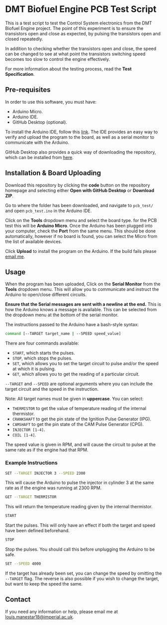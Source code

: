 # DMT Biofuel Engine PCB Test Script

This is a test script to test the Control System electronics from the DMT Biofuel Engine project. The point of this experiment is to ensure the transistors open and close as expected, by pulsing the transistors open and closed repeatedly. 

In addition to checking whether the transistors open and close, the speed can be changed to see at what point the transistors switching speed becomes too slow to control the engine effectively.

For more information about the testing process, read the __Test Specification__.

## Pre-requisites

In order to use this software, you must have:

- Arduino Micro.
- Arduino IDE.
- GitHub Desktop (optional).

To install the Arduino IDE, follow this [link](https://www.arduino.cc/en/software). The IDE provides an easy way to verify and upload the program to the board, as well as a serial monitor to communicate with the Arduino. 

GitHub Desktop also provides a quick way of downloading the repository, which can be installed from [here](https://desktop.github.com/).

## Installation & Board Uploading

Download this repository by clicking the __code__ button on the repository homepage and selecting either __Open with GitHub Desktop__ or __Download ZIP__.

Go to where the folder has been downloaded, and navigate to `pcb_test/` and open `pcb_test.ino` in the Arduino IDE.

Click on the __Tools__ dropdown menu and select the board type. for the PCB test this will be __Arduino Micro__. Once the Arduino has been plugged into your computer, check the __Port__ from the same menu. This should be done automatically, however if no board is found, you can select the Micro from the list of available devices.

Click __Upload__ to install the program on the Arduino. If the build fails please [email me](mailto:louis.manestar18@imperial.ac.uk).


## Usage

When the program has been uploaded, Click on the __Serial Monitor__ from the __Tools__ dropdown menu. This will allow you to communicate and instruct the Arduino to open/close different circuits.

__Ensure that the Serial messages are sent with a newline at the end.__ This is how the Arduino knows a message is available. This can be selected from the dropdown menu at the bottom of the serial monitor.

The instructions passed to the Arduino have a bash-style syntax:

```bash
command [--TARGET target_name | --SPEED speed_value]
```

There are four commands available:

- `START`, which starts the pulses.
- `STOP`, which stops the pulses.
- `SET`, which allows you to set the target circuit to pulse and/or the speed at which it is pulsing.
- `GET`, which allows you to get the reading of a particular circuit.

`--TARGET` and `--SPEED` are optional arguments where you can include the target circuit and the speed in the instruction. 

Note: All target names must be given in __uppercase__. You can select:

- `THERMISTOR` to get the value of temperature reading of the internal thermistor.
- `CRANKSHAFT` to get the pin state of the Ignition Pulse Generator (IPG).
- `CAMSHAFT` to get the pin state of the CAM Pulse Generator (CPG).
- `INJECTOR [1-4]`.
- `COIL [1-4]`.

The speed value is given in RPM, and will cause the circuit to pulse at the same rate as if the engine had that RPM.

### Example Instructions

```bash
SET --TARGET INJECTOR 3 --SPEED 2300
```

This will cause the Arduino to pulse the injector in cylinder 3 at the same rate as if the engine was running at 2300 RPM.

```bash
GET --TARGET THERMISTOR
```

This will return the temperature reading given by the internal thermistor.

```bash
START
```

Start the pulses. This will only have an effect if both the target and speed have been defined beforehand.

```bash
STOP
```

Stop the pulses. You should call this before unplugging the Arduino to be safe.

```bash
SET --SPEED 4000
```

If the target has already been set, you can change the speed by omitting the `--TARGET` flag. The reverse is also possible if you wish to change the target, but want to keep the speed the same.

## Contact

If you need any information or help, please email me at [louis.manestar18@imperial.ac.uk](mailto:louis.manestar18@imperial.ac.uk).
